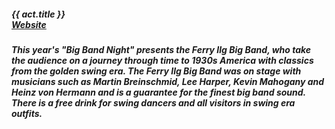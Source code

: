 ##### **{{ act.title }}** <br> <a target="_blank" rel="noopener noreferrer" href="https://www.fibb.at/">Website</a>

##### This year's "Big Band Night" presents the *Ferry Ilg Big Band*, who take the audience on a journey through time to 1930s America with classics from the golden swing era. The *Ferry Ilg Big Band* was on stage with musicians such as Martin Breinschmid, Lee Harper, Kevin Mahogany and Heinz von Hermann and is a guarantee for the finest big band sound. There is a free drink for swing dancers and all visitors in swing era outfits.
